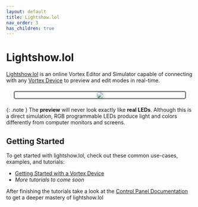 ```yaml
---
layout: default
title: Lightshow.lol
nav_order: 3
has_children: true
---
```


<style>
  .panel-grid {
    display: grid;
    grid-template-columns: repeat(auto-fit, minmax(180px, 1fr));
    gap: 16px;
    margin: 16px 0;
  }

  .panel-link {
    background-color: #2e2e2e;
    border-radius: 8px;
    text-decoration: none;
    color: #ffffff;
    padding: 16px;
    display: flex;
    flex-direction: column;
    align-items: center;
    transition: transform 0.2s;
    border: 1px solid #080808;
  }

  .panel-link:hover {
    transform: scale(1.02);
  }

  .panel-title {
    margin-bottom: 8px;
    font-weight: bold;
    color: #ffcc00;
  }

  .panel-img {
    max-width: 100%;
  }

  .important-inline {
    display: inline-block;
    background-color: #fe00001f;
    color: #ffffff;
    border: 1px solid #ff5050;
    border-radius: 8px;
    box-shadow: 0 2px 4px rgba(0,0,0,0.6);
    padding: 12px;
    margin: 5px;
  }
  .important-inline-header {
    display: block;
    font-size: 1em;
  }
</style>

# Lightshow.lol

[Lightshow.lol](https://lightshow.lol) is an online Vortex Editor and Simulator capable of connecting with any [Vortex Device](vortex_devices.html) to preview and edit modes in real-time.

<div style="border-radius: 5px; border: 3px solid gray; text-align: center; margin: 20px">
  <img src="assets/images/lightshow-lol-preview.gif" style="box-shadow: 2px 2px 10px rgba(0, 0, 0, 0.2); border-radius: 5px;">
</div>

{: .note }
The **preview** will never look exactly like **real LEDs**.  Although this is a direct simulation, RGB programmable LEDs produce light and colors differently from computer monitors and screens.

## Getting Started

To get started with lightshow.lol, check out these common use-cases, examples, and tutorials:

 - [Getting Started with a Vortex Device](lightshow_lol_getting_started_device.html)
 - *More tutorials to come soon*

After finishing the tutorials take a look at the [Control Panel Documentation](lightshow_lol_control_panels.html) to get a deeper mastery of lightshow.lol

